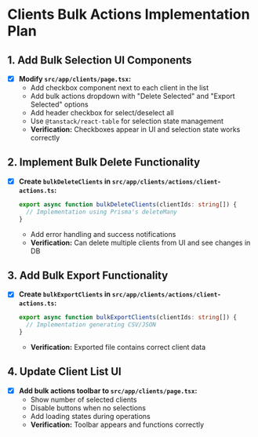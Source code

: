# Clients Bulk Actions Implementation Plan

## 1. Add Bulk Selection UI Components
- [x] **Modify `src/app/clients/page.tsx`:**
  - Add checkbox component next to each client in the list
  - Add bulk actions dropdown with "Delete Selected" and "Export Selected" options
  - Add header checkbox for select/deselect all
  - Use `@tanstack/react-table` for selection state management
  - **Verification:** Checkboxes appear in UI and selection state works correctly

## 2. Implement Bulk Delete Functionality
- [x] **Create `bulkDeleteClients` in `src/app/clients/actions/client-actions.ts`:**
  ```typescript
  export async function bulkDeleteClients(clientIds: string[]) {
    // Implementation using Prisma's deleteMany
  }
  ```
  - Add error handling and success notifications
  - **Verification:** Can delete multiple clients from UI and see changes in DB

## 3. Add Bulk Export Functionality
- [x] **Create `bulkExportClients` in `src/app/clients/actions/client-actions.ts`:**
  ```typescript
  export async function bulkExportClients(clientIds: string[]) {
    // Implementation generating CSV/JSON
  }
  ```
  - **Verification:** Exported file contains correct client data

## 4. Update Client List UI
- [x] **Add bulk actions toolbar to `src/app/clients/page.tsx`:**
  - Show number of selected clients
  - Disable buttons when no selections
  - Add loading states during operations
  - **Verification:** Toolbar appears and functions correctly
